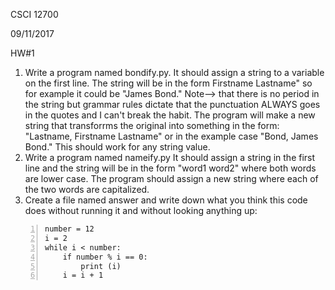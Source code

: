 CSCI 12700

09/11/2017

HW#1

1. Write a program named bondify.py. It should assign a string to a variable on the first line. The string will be in the form Firstname Lastname" so for example it could be "James Bond." Note-->
that there is no period in the string but grammar rules dictate that the punctuation ALWAYS goes in the quotes and I can't break the habit. The program will make a new string that transforrms the original into something in the form: "Lastname, Firstname Lastname" or in the example case "Bond, James Bond." This should work for any string value.
2. Write a program named nameify.py It should assign a string in the first line and the string will be in the form "word1 word2" where both words are lower case. The program should assign a new string where each of the two words are capitalized.
3. Create a file named answer and write down what you think this code does without running it and without looking anything up:
```number = input()-->
number = 12
i = 2
while i < number:
	if number % i == 0:
		print (i)
	i = i + 1
